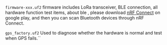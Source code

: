 `firmware-xxx.uf2` firmware includes LoRa transceiver, BLE connection, all hardware function test items, about ble , please download [nRF Connect](https://www.nordicsemi.com/Products/Development-tools/nrf-connect-for-mobile) on google play, and then you can scan Bluetooth devices through nRF Connect.


`gps_factory.uf2` Used to diagnose whether the hardware is normal and test when GPS fails.``